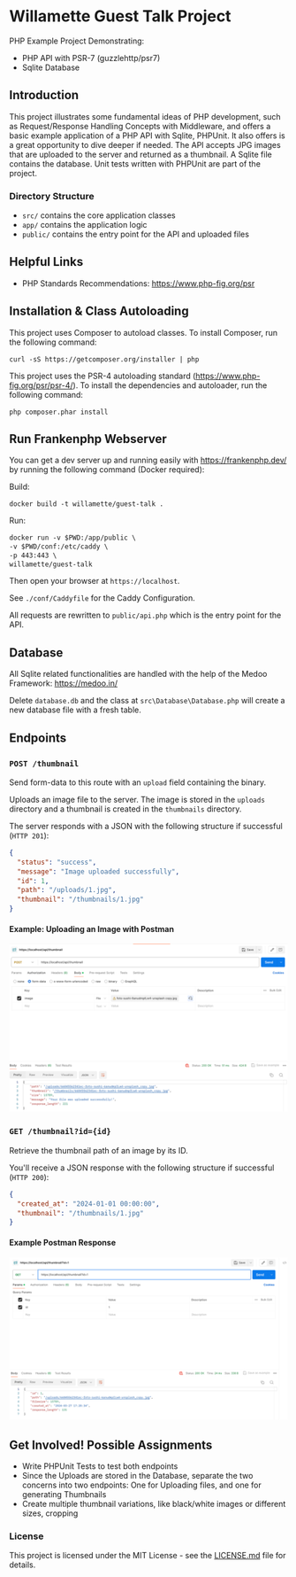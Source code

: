 # Willamette Guest Talk Project

PHP Example Project Demonstrating:

- PHP API with PSR-7 (guzzlehttp/psr7)
- Sqlite Database

## Introduction

This project illustrates some fundamental ideas of PHP development, such as Request/Response Handling Concepts with Middleware, and offers a basic example application of a PHP API with Sqlite, PHPUnit. It also offers is a great opportunity to dive deeper if needed. The API accepts JPG images that are uploaded to the server and returned as a thumbnail. A Sqlite file contains the database. Unit tests written with PHPUnit are part of the project.

### Directory Structure

- `src/` contains the core application classes
- `app/` contains the application logic
- `public/` contains the entry point for the API and uploaded files

## Helpful Links

- PHP Standards Recommendations: https://www.php-fig.org/psr

## Installation & Class Autoloading

This project uses Composer to autoload classes. To install Composer, run the following command:

    curl -sS https://getcomposer.org/installer | php

This project uses the PSR-4 autoloading standard (https://www.php-fig.org/psr/psr-4/). To install the dependencies and
autoloader, run the following command:

    php composer.phar install

## Run Frankenphp Webserver

You can get a dev server up and running easily with https://frankenphp.dev/ by running the following command (Docker required):

Build:

    docker build -t willamette/guest-talk .

Run:

    docker run -v $PWD:/app/public \
    -v $PWD/conf:/etc/caddy \
    -p 443:443 \
    willamette/guest-talk

Then open your browser at `https://localhost`.

See `./conf/Caddyfile` for the Caddy Configuration.

All requests are rewritten to `public/api.php` which is the entry point for the API.

## Database

All Sqlite related functionalities are handled with the help of the Medoo Framework: https://medoo.in/

Delete `database.db` and the class at `src\Database\Database.php` will create a new database file with a fresh table.


## Endpoints

### `POST /thumbnail`
Send form-data to this route with an `upload` field containing the binary.

Uploads an image file to the server. The image is stored in the `uploads` directory and a thumbnail is created in the `thumbnails` directory.

The server responds with a JSON with the following structure if successful (`HTTP 201`):

```json
{
  "status": "success",
  "message": "Image uploaded successfully",
  "id": 1,
  "path": "/uploads/1.jpg",
  "thumbnail": "/thumbnails/1.jpg"
}
```

#### Example: Uploading an Image with Postman
![img.png](img.png)

### `GET /thumbnail?id={id}`

Retrieve the thumbnail path of an image by its ID.

You'll receive a JSON response with the following structure if successful (`HTTP 200`):

```json
{
  "created_at": "2024-01-01 00:00:00",
  "thumbnail": "/thumbnails/1.jpg"
}
```

#### Example Postman Response
![img_1.png](img_1.png)


## Get Involved! Possible Assignments

* Write PHPUnit Tests to test both endpoints
* Since the Uploads are stored in the Database, separate the two concerns into two endpoints: One for Uploading files, and one for generating Thumbnails
* Create multiple thumbnail variations, like black/white images or different sizes, cropping


### License

This project is licensed under the MIT License - see the [LICENSE.md](LICENSE.md) file for details.

